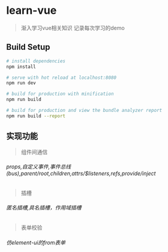 # learn-vue

> 渐入学习vue相关知识
> 记录每次学习的demo

## Build Setup

``` bash
# install dependencies
npm install

# serve with hot reload at localhost:8080
npm run dev

# build for production with minification
npm run build

# build for production and view the bundle analyzer report
npm run build --report
```

## 实现功能
> 组件间通信
###### props,⾃定义事件,事件总线(bus),$parent/$root,$children,$attrs/$listeners,refs,provide/inject 

> 插槽
###### 匿名插槽,具名插槽，作用域插槽

> 表单校验
###### 仿element-ui的from表单
